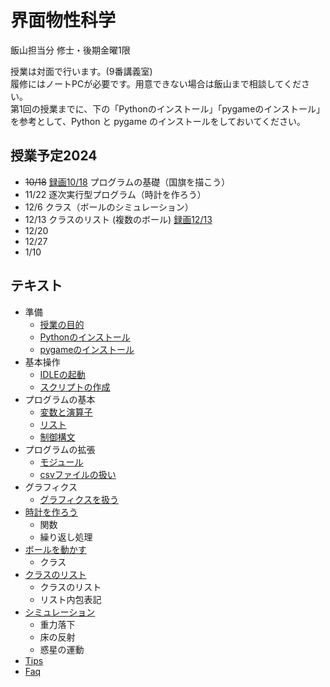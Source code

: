 # 界面物性科学

飯山担当分
修士・後期金曜1限  

授業は対面で行います。(9番講義室)  
履修にはノートPCが必要です。用意できない場合は飯山まで相談してください。  
第1回の授業までに、下の「Pythonのインストール」「pygameのインストール」を参考として、Python と pygame のインストールをしておいてください。  

## 授業予定2024
- ~~10/18~~ [録画10/18](https://drive.google.com/file/d/1lKJveqALU4MrnN8NZLB9mZhscF6m3ed9/view?usp=sharing) プログラムの基礎（国旗を描こう）
- 11/22 逐次実行型プログラム（時計を作ろう）
- 12/6 クラス（ボールのシミュレーション）
- 12/13 クラスのリスト (複数のボール) [録画12/13](https://drive.google.com/file/d/1PoowG0JQ11K1zidIGUVR1tFvbO5CF96f/view?usp=sharing)
- 12/20
- 12/27
- 1/10

## テキスト

- 準備
  - [授業の目的](aim.md)  
  - [Pythonのインストール](install.md)  
  - [pygameのインストール](pygame.md)  
- 基本操作
  - [IDLEの起動](idle.md)  
  - [スクリプトの作成](script.md)  
- プログラムの基本
  - [変数と演算子](operator.md)  
  - [リスト](list.md)
  - [制御構文](for.md)
- プログラムの拡張
  - [モジュール](module.md)
  - [csvファイルの扱い](csv.md)
- グラフィクス
  - [グラフィクスを扱う](graphics.md)
- [時計を作ろう](clock.md)
  - 関数
  - 繰り返し処理
- [ボールを動かす](class.md)
  - クラス
- [クラスのリスト](listofclass.md)
  - クラスのリスト
  - リスト内包表記
- [シミュレーション](simulation.md)
  - 重力落下
  - 床の反射
  - 惑星の運動
- [Tips](tips.md)
- [Faq](faq.md)
